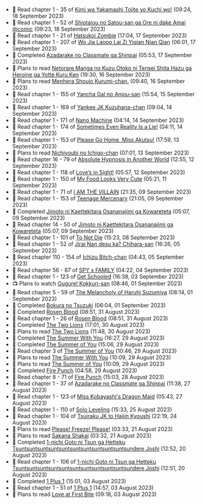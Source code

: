 <!-- ANILIST_ACTIVITY:start -->

-   📖 Read chapter 1 - 35 of [Kimi wa Yakamashi Tojite yo Kuchi wo!](https://anilist.co/manga/149337) (09:24, 18 September 2023)
-   📖 Read chapter 1 - 52 of [Shiotaiou no Satou-san ga Ore ni dake Amai @comic](https://anilist.co/manga/123130) (09:23, 18 September 2023)
-   📖 Read chapter 1 - 21 of [Hatsukoi Zombie](https://anilist.co/manga/86737) (17:04, 17 September 2023)
-   📖 Read chapter 1 - 207 of [Wo Jia Laopo Lai Zi Yiqian Nian Qian](https://anilist.co/manga/146267) (06:01, 17 September 2023)
-   📖 Completed [Azadarake no Classmate ga Shinpai](https://anilist.co/manga/166117) (05:53, 17 September 2023)
-   📖 Plans to read [Netorare Manga no Kuzu Otoko ni Tensei Shita Hazu ga Heroine ga Yotte Kuru Ken](https://anilist.co/manga/163733) (19:30, 16 September 2023)
-   📖 Plans to read [Menhera Shoujo Kurumi-chan.](https://anilist.co/manga/118584) (09:40, 16 September 2023)
-   📖 Read chapter 1 - 155 of [Yancha Gal no Anjou-san](https://anilist.co/manga/101315) (15:54, 15 September 2023)
-   📖 Read chapter 1 - 169 of [Yankee JK Kuzuhana-chan](https://anilist.co/manga/116822) (09:04, 14 September 2023)
-   📖 Read chapter 1 - 171 of [Nano Machine](https://anilist.co/manga/120980) (04:14, 14 September 2023)
-   📖 Read chapter 1 - 174 of [Sometimes Even Reality Is a Lie!](https://anilist.co/manga/113076) (04:11, 14 September 2023)
-   📖 Read chapter 1 - 153 of [Please Go Home, Miss Akutsu!](https://anilist.co/manga/113501) (17:59, 13 September 2023)
-   📖 Plans to read [Nichiyoubi no Ichigo-chan](https://anilist.co/manga/150264) (07:01, 13 September 2023)
-   📖 Read chapter 16 - 79 of [Absolute Hypnosis in Another World](https://anilist.co/manga/145575) (12:55, 12 September 2023)
-   📖 Read chapter 1 - 118 of [Love’s in Sight!](https://anilist.co/manga/107445) (05:57, 12 September 2023)
-   📖 Read chapter 1 - 150 of [My Food Looks Very Cute](https://anilist.co/manga/129345) (05:21, 11 September 2023)
-   📖 Read chapter 1 - 71 of [I AM THE VILLAIN](https://anilist.co/manga/145498) (21:35, 09 September 2023)
-   📖 Read chapter 1 - 153 of [Teenage Mercenary](https://anilist.co/manga/126297) (21:05, 09 September 2023)
-   📖 Completed [Jimoto ni Kaettekitara Osananajimi ga Kowareteta](https://anilist.co/manga/150890) (05:07, 09 September 2023)
-   📖 Read chapter 14 - 50 of [Jimoto ni Kaettekitara Osananajimi ga Kowareteta](https://anilist.co/manga/150890) (05:07, 09 September 2023)
-   📖 Read chapter 1 - 101 of [To Not Die](https://anilist.co/manga/136099) (15:23, 08 September 2023)
-   📖 Read chapter 1 - 52 of [Jirai Nan desu ka? Chihara-san](https://anilist.co/manga/137714) (16:26, 05 September 2023)
-   📖 Read chapter 110 - 154 of [Ichizu Bitch-chan](https://anilist.co/manga/119121) (04:43, 05 September 2023)
-   📖 Read chapter 56 - 87 of [SPY x FAMILY](https://anilist.co/manga/108556) (04:22, 04 September 2023)
-   📖 Read chapter 1 - 123 of [Get Schooled](https://anilist.co/manga/128521) (16:38, 03 September 2023)
-   📺 Plans to watch [Gugure! Kokkuri-san](https://anilist.co/anime/20656) (08:46, 01 September 2023)
-   📖 Read chapter 5 - 59 of [The Melancholy of Haruhi Suzumiya](https://anilist.co/manga/31345) (08:14, 01 September 2023)
-   📖 Completed [Bokura no Tsuzuki](https://anilist.co/manga/121364) (06:04, 01 September 2023)
-   📖 Completed [Rosen Blood](https://anilist.co/manga/103030) (08:51, 31 August 2023)
-   📖 Read chapter 1 - 26 of [Rosen Blood](https://anilist.co/manga/103030) (08:51, 31 August 2023)
-   📖 Completed [The Two Lions](https://anilist.co/manga/109791) (17:01, 30 August 2023)
-   📖 Plans to read [The Two Lions](https://anilist.co/manga/109791) (11:48, 30 August 2023)
-   📖 Completed [The Summer With You](https://anilist.co/manga/104203) (16:27, 29 August 2023)
-   📖 Completed [The Summer of You](https://anilist.co/manga/100052) (15:06, 29 August 2023)
-   📖 Read chapter 3 of [The Summer of You](https://anilist.co/manga/100052) (10:46, 29 August 2023)
-   📖 Plans to read [The Summer With You](https://anilist.co/manga/104203) (10:09, 29 August 2023)
-   📖 Plans to read [The Summer of You](https://anilist.co/manga/100052) (10:09, 29 August 2023)
-   📖 Completed [Fire Punch](https://anilist.co/manga/87170) (04:58, 29 August 2023)
-   📖 Read chapter 8 - 71 of [Fire Punch](https://anilist.co/manga/87170) (15:03, 28 August 2023)
-   📖 Read chapter 1 - 37 of [Azadarake no Classmate ga Shinpai](https://anilist.co/manga/166117) (11:38, 27 August 2023)
-   📖 Read chapter 1 - 123 of [Miss Kobayashi's Dragon Maid](https://anilist.co/manga/86303) (05:43, 27 August 2023)
-   📖 Read chapter 1 - 110 of [Solo Leveling](https://anilist.co/manga/105398) (15:33, 25 August 2023)
-   📖 Read chapter 1 - 104 of [Tsuiraku JK to Haijin Kyoushi](https://anilist.co/manga/99737) (22:19, 24 August 2023)
-   📖 Plans to read [Please! Freeze! Please!](https://anilist.co/manga/116295) (03:33, 21 August 2023)
-   📖 Plans to read [Sakana Shakai](https://anilist.co/manga/138520) (03:32, 21 August 2023)
-   📖 Completed [1-nichi Goto ni Tsun ga Hetteku Tsuntsuntsuntsuntsuntsuntsuntsuntsuntsuntsundere Joshi](https://anilist.co/manga/152855) (12:52, 20 August 2023)
-   📖 Read chapter 1 - 106 of [1-nichi Goto ni Tsun ga Hetteku Tsuntsuntsuntsuntsuntsuntsuntsuntsuntsuntsundere Joshi](https://anilist.co/manga/152855) (12:51, 20 August 2023)
-   📖 Completed [1 Plus 1](https://anilist.co/manga/114592) (15:01, 03 August 2023)
-   📖 Read chapter 1 - 51 of [1 Plus 1](https://anilist.co/manga/114592) (14:57, 03 August 2023)
-   📖 Plans to read [Love at First Bite](https://anilist.co/manga/164448) (09:18, 03 August 2023)

<!-- ANILIST_ACTIVITY:end -->
